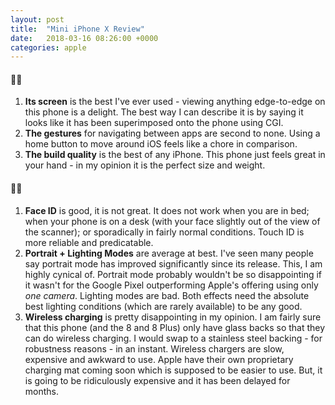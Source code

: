 ```yaml
---
layout: post
title:  "Mini iPhone X Review"
date:   2018-03-16 08:26:00 +0000
categories: apple
---
```


#### 👍🏼
1. **Its screen** is the best I've ever used - viewing anything edge-to-edge on this phone is a delight. The best way I can describe it is by saying it looks like it has been superimposed onto the phone using CGI.
2. **The gestures** for navigating between apps are second to none. Using a home button to move around iOS feels like a chore in comparison.
3. **The build quality** is the best of any iPhone. This phone just feels great in your hand - in my opinion it is the perfect size and weight.

#### 👎🏼
1. **Face ID** is good, it is not great. It does not work when you are in bed; when your phone is on a desk (with your face slightly out of the view of the scanner); or sporadically in fairly normal conditions. Touch ID is more reliable and predicatable. 
2. **Portrait + Lighting Modes** are average at best. I've seen many people say portrait mode has improved significantly since its release. This, I am highly cynical of. Portrait mode probably wouldn't be so disappointing if it wasn't for the Google Pixel outperforming Apple's offering using only *one camera*. Lighting modes are bad. Both effects need the absolute best lighting conditions (which are rarely available) to be any good.
3. **Wireless charging** is pretty disappointing in my opinion. I am fairly sure that this phone (and the 8 and 8 Plus) only have glass backs so that they can do wireless charging. I would swap to a stainless steel backing - for robustness reasons - in an instant. Wireless chargers are slow, expensive and awkward to use. Apple have their own proprietary charging mat coming soon which is supposed to be easier to use. But, it is going to be ridiculously expensive and it has been delayed for months.